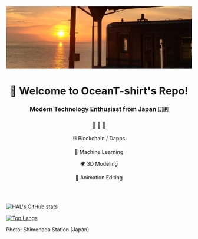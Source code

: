<p align="center">
  <img src="shimonada_sunset_ocean_t_shirt.webp">
</p>

<h1 align="center">👋 Welcome to OceanT-shirt's Repo!</h1>

<h3 align="center">Modern Technology Enthusiast from Japan 🇯🇵</h3>

<h3 align="center">🌟 🌟 🌟</h3>

<p align="center">⛓ Blockchain / Dapps</p>

<p align="center">🧠 Machine Learning</p>

<p align="center">🌍 3D Modeling</p>

<p align="center">🎥 Animation Editing</p>

<br />

<br />



<!--
**OceanT-shirt/OceanT-shirt** is a ✨ _special_ ✨ repository because its `README.md` (this file) appears on your GitHub profile.

Here are some ideas to get you started:

- 🔭 I’m currently working on ...
- 🌱 I’m currently learning ...
- 👯 I’m looking to collaborate on ...
- 🤔 I’m looking for help with ...
- 💬 Ask me about ...
- 📫 How to reach me: ...
- 😄 Pronouns: ...
- ⚡ Fun fact: ...
-->

[![HAL's GitHub stats](https://github-readme-stats.vercel.app/api?username=OceanT-shirt&theme=aura&show_icons=true&count_private=true)](https://github.com/OceanT-shirt/github-readme-stats)

[![Top Langs](https://github-readme-stats.vercel.app/api/top-langs/?username=OceanT-shirt&theme=aura&show_icons=true&layout=compact&count_private=true)](https://github.com/OceanT-shirt/github-readme-stats)

Photo: Shimonada Station (Japan)
